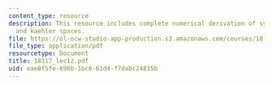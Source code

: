 ```yaml
---
content_type: resource
description: This resource includes complete numerical derivation of symplectic geometry,
  and kaehler spaces.
file: https://ol-ocw-studio-app-production.s3.amazonaws.com/courses/18-117-topics-in-several-complex-variables-spring-2005/eae8f5fe690b1bc661d4f7dabc24815b_18117_lec12.pdf
file_type: application/pdf
resourcetype: Document
title: 18117_lec12.pdf
uid: eae8f5fe-690b-1bc6-61d4-f7dabc24815b
---
```

